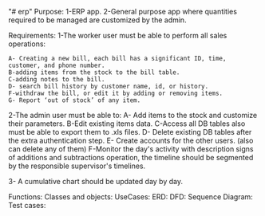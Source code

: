 "# erp" 
Purpose:
1-ERP app.
2-General purpose app where quantities required to be managed are customized by the admin.

Requirements:
1-The worker user must be able to perform all sales operations: 

	A- Creating a new bill, each bill has a significant ID, time, customer, and phone number.
 	B-adding items from the stock to the bill table.
	C-adding notes to the bill.
	D- search bill history by customer name, id, or history.
 	F-withdraw the bill, or edit it by adding or removing items.
	G- Report ‘out of stock’ of any item.
2-The admin user must be able to:
    A- Add items to the stock and customize their parameters.
    B-Edit existing items data.
    C-Access all DB tables also must be able to export them to .xls files.
    D- Delete existing DB tables after the extra authentication step.
    E- Create accounts for the other users. (also can delete any of them)
    F-Monitor the day's activity with description signs of additions and subtractions operation, the timeline should be segmented by the responsible supervisor's timelines.

3- A cumulative chart should be updated day by day.

Functions:
Classes and objects:
UseCases:
ERD:
DFD:
Sequence Diagram:
Test  cases:
